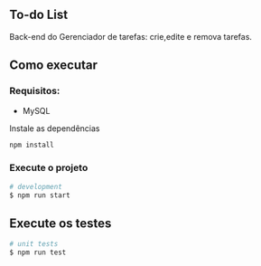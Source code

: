 ## To-do List

Back-end do Gerenciador de tarefas: crie,edite e remova tarefas.

## Como executar

### Requisitos:
- MySQL

Instale as dependências
```bash
npm install
```
### Execute o projeto

```bash
# development
$ npm run start
```

## Execute os testes

```bash
# unit tests
$ npm run test
```

